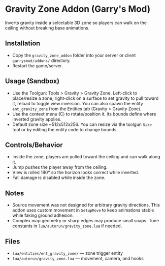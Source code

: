 # Gravity Zone Addon (Garry's Mod)

Inverts gravity inside a selectable 3D zone so players can walk on the ceiling without breaking base animations.

## Installation

- Copy the `gravity_zone_addon` folder into your server or client `garrysmod/addons/` directory.
- Restart the game/server.

## Usage (Sandbox)

- Use the Toolgun: Tools > Gravity > Gravity Zone. Left-click to place/resize a zone, right-click on a surface to set gravity to pull toward it, reload to toggle view inversion. You can also spawn the entity `ent_gravity_zone` from the Entities tab (Gravity > Gravity Zone).
- Use the context menu (C) to rotate/position it. Its bounds define where inverted gravity applies.
- Default zone size ~512x512x256. You can resize via the toolgun `Size` tool or by editing the entity code to change bounds.

## Controls/Behavior

- Inside the zone, players are pulled toward the ceiling and can walk along it.
- Jump pushes the player away from the ceiling.
- View is rolled 180° so the horizon looks correct while inverted.
- Fall damage is disabled while inside the zone.

## Notes

- Source movement was not designed for arbitrary gravity directions. This addon uses custom movement in `SetupMove` to keep animations stable while faking ground adhesion.
- Complex map geometry or sharp edges may produce small snaps. Tune constants in `lua/autorun/gravity_zone.lua` if needed.

## Files

- `lua/entities/ent_gravity_zone/` — zone trigger entity
- `lua/autorun/gravity_zone.lua` — movement, camera, and hooks